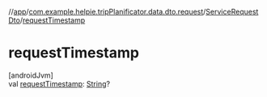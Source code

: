 //[app](../../../index.md)/[com.example.helpie.tripPlanificator.data.dto.request](../index.md)/[ServiceRequestDto](index.md)/[requestTimestamp](request-timestamp.md)

# requestTimestamp

[androidJvm]\
val [requestTimestamp](request-timestamp.md): [String](https://kotlinlang.org/api/latest/jvm/stdlib/kotlin/-string/index.html)?
